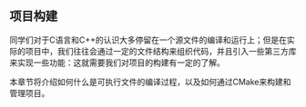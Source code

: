 ## 项目构建

同学们对于C语言和C++的认识大多停留在一个源文件的编译和运行上；但是在实际的项目中，我们往往会通过一定的文件结构来组织代码，并且引入一些第三方库来实现一些功能：这就需要我们对项目的构建有一定的了解。

本章节将介绍如何什么是可执行文件的编译过程，以及如何通过CMake来构建和管理项目。